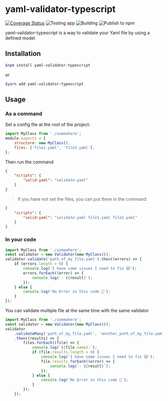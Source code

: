 # yaml-validator-typescript

[![Coverage Status](https://coveralls.io/repos/github/Milihhard/yaml-validator-typescript/badge.svg?branch=master)](https://coveralls.io/github/Milihhard/yaml-validator-typescript?branch=master) ![Testing app](https://github.com/Milihhard/yaml-validator-typescript/workflows/Testing%20app/badge.svg) ![Building](https://github.com/Milihhard/yaml-validator-typescript/workflows/Building/badge.svg) ![Publish to npm](https://github.com/Milihhard/yaml-validator-typescript/workflows/Publish%20to%20npm/badge.svg)

yaml-validator-typescript is a way to validate your Yaml file by using a defined model

## Installation

```bash
$npm install yaml-validator-typescript
```

or

```bash
$yarn add yaml-validator-typescript
```

## Usage

### As a command

Set a config file at the root of the project:

```javascript
import MyClass from './somewhere';
module.exports = {
    structure: new MyClass(),
    files: ['file1.yaml', 'file2.yaml'],
};
```

Then run the command

```json
{
    "scripts": {
        "valid-yaml": "validate-yaml"
    }
}
```

> If you have not set the files, you can put them in the command

```json
{
    "scripts": {
        "valid-yaml": "validate-yaml file1.yaml file2.yaml"
    }
}
```

### In your code

```typescript
import MyClass from './somewhere';
const validator = new Validator(new MyClass());
validator.validate('path_of_my_file.yaml').then((errors) => {
    if (errors.length > 0) {
        console.log('I have some issues I need to fix 🙀');
        errors.forEach((error) => {
            console.log(`- ${result}`);
        });
    } else {
        console.log('No Error in this code 💪');
    }
});
```

You can validate multiple file at the same time with the same validator

```typescript
import MyClass from './somewhere';
const validator = new Validator(new MyClass());
validator
    .validateMany('path_of_my_file.yaml', 'another_path_of_my_file.yaml')
    .then((results) => {
        files.forEach((file) => {
            console.log(`${file.name}:`);
            if (file.results.length > 0) {
                console.log('I have some issues I need to fix 🙀');
                file.results.forEach((error) => {
                    console.log(`- ${result}`);
                });
            } else {
                console.log('No Error in this code 💪');
            }
        });
    });
```
